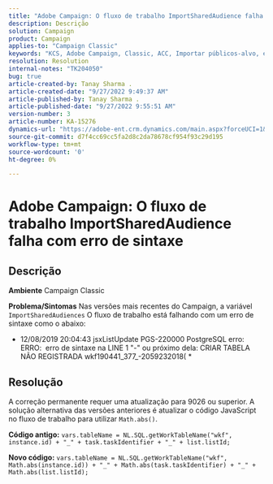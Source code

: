 ```yaml
---
title: "Adobe Campaign: O fluxo de trabalho ImportSharedAudience falha com erro de sintaxe"
description: Descrição
solution: Campaign
product: Campaign
applies-to: "Campaign Classic"
keywords: "KCS, Adobe Campaign, Classic, ACC, Importar públicos-alvo, erro de sintaxe"
resolution: Resolution
internal-notes: "TK204050"
bug: true
article-created-by: Tanay Sharma .
article-created-date: "9/27/2022 9:49:37 AM"
article-published-by: Tanay Sharma .
article-published-date: "9/27/2022 9:55:51 AM"
version-number: 3
article-number: KA-15276
dynamics-url: "https://adobe-ent.crm.dynamics.com/main.aspx?forceUCI=1&pagetype=entityrecord&etn=knowledgearticle&id=81d536b2-493e-ed11-9db1-002248086735"
source-git-commit: d7f4cc69cc5fa2d8c2da78678cf954f93c29d195
workflow-type: tm+mt
source-wordcount: '0'
ht-degree: 0%

---
```


# Adobe Campaign: O fluxo de trabalho ImportSharedAudience falha com erro de sintaxe

## Descrição

<b>Ambiente</b>
Campaign Classic


<b>Problema/Sintomas</b>
Nas versões mais recentes do Campaign, a variável `ImportSharedAudiences` O fluxo de trabalho está falhando com um erro de sintaxe como o abaixo:

* 12/08/2019 20:04:43 jsxListUpdate PGS-220000 PostgreSQL erro: ERRO:  erro de sintaxe na LINE 1 &quot;-&quot; ou próximo dela: CRIAR TABELA NÃO REGISTRADA wkf190441_377_-2059232018( *


## Resolução


A correção permanente requer uma atualização para 9026 ou superior. A solução alternativa das versões anteriores é atualizar o código JavaScript no fluxo de trabalho para utilizar `Math.abs()`.

<b>Código antigo:</b>
`vars.tableName = NL.SQL.getWorkTableName("wkf", instance.id) + "_" + task.taskIdentifier + "_" + list.listId;`

<b>Novo código:</b>
`vars.tableName = NL.SQL.getWorkTableName("wkf", Math.abs(instance.id)) + "_" + Math.abs(task.taskIdentifier) + "_" + Math.abs(list.listId);`


